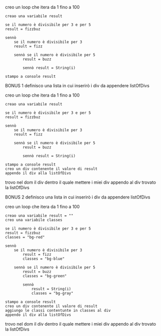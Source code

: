 creo un loop che itera da 1 fino a 100

    creao una variabile result

    se il numero è divisibile per 3 e per 5
    result = fizzbuz

    sennò
        se il numero è divisibile per 3
        result = fizz

        sennò se il numero è divisibile per 5
            result = buzz

            sennò result = String(i)

    stampo a console result



BONUS 1
definisco una lista in cui inserirò i div da appendere listOfDivs

creo un loop che itera da 1 fino a 100

    creao una variabile result

    se il numero è divisibile per 3 e per 5
    result = fizzbuz

    sennò
        se il numero è divisibile per 3
        result = fizz

        sennò se il numero è divisibile per 5
            result = buzz

            sennò result = String(i)

    stampo a console result
    creo un div contenente il valore di result
    appendo il div alla listOfDivs

trovo nel dom il div dentro il quale mettere i miei div
appendo al div trovato la listOfDivs



BONUS 2
definisco una lista in cui inserirò i div da appendere listOfDivs

creo un loop che itera da 1 fino a 100

    creao una variabile result = ""
    creo una variabile classes

    se il numero è divisibile per 3 e per 5
    result = fizzbuz
    classes = "bg-red"

    sennò
        se il numero è divisibile per 3
            result = fizz
            classes = "bg-blue"

        sennò se il numero è divisibile per 5
            result = buzz
            classes = "bg-green"

            sennò 
                result = String(i)
                classes = "bg-gray"

    stampo a console result
    creo un div contenente il valore di result
    aggiungo le classi contentunte in classes al div
    appendo il div alla listOfDivs

trovo nel dom il div dentro il quale mettere i miei div
appendo al div trovato la listOfDivs